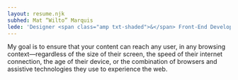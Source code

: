 ```yaml
---
layout: resume.njk
subhed: Mat “Wilto” Marquis
lede: 'Designer <span class="amp txt-shaded">&</span> Front-End Developer'
---
```


My goal is to ensure that your content can reach any user, in any browsing context—regardless of the size of their screen, the speed of their internet connection, the age of their device, or the combination of browsers and assistive technologies they use to experience the web.

